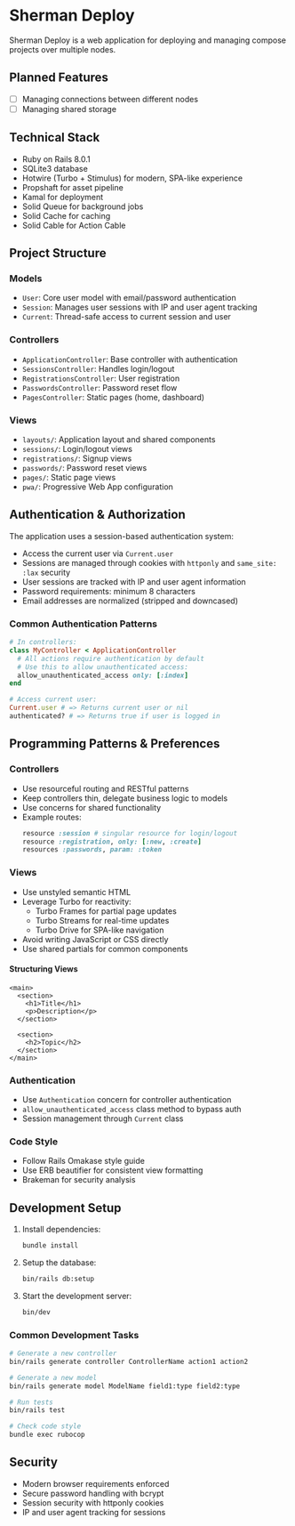 # Sherman Deploy

Sherman Deploy is a web application for deploying and managing compose projects over multiple nodes.

## Planned Features

-   [ ] Managing connections between different nodes
-   [ ] Managing shared storage

## Technical Stack

-   Ruby on Rails 8.0.1
-   SQLite3 database
-   Hotwire (Turbo + Stimulus) for modern, SPA-like experience
-   Propshaft for asset pipeline
-   Kamal for deployment
-   Solid Queue for background jobs
-   Solid Cache for caching
-   Solid Cable for Action Cable

## Project Structure

### Models

-   `User`: Core user model with email/password authentication
-   `Session`: Manages user sessions with IP and user agent tracking
-   `Current`: Thread-safe access to current session and user

### Controllers

-   `ApplicationController`: Base controller with authentication
-   `SessionsController`: Handles login/logout
-   `RegistrationsController`: User registration
-   `PasswordsController`: Password reset flow
-   `PagesController`: Static pages (home, dashboard)

### Views

-   `layouts/`: Application layout and shared components
-   `sessions/`: Login/logout views
-   `registrations/`: Signup views
-   `passwords/`: Password reset views
-   `pages/`: Static page views
-   `pwa/`: Progressive Web App configuration

## Authentication & Authorization

The application uses a session-based authentication system:

-   Access the current user via `Current.user`
-   Sessions are managed through cookies with `httponly` and `same_site: :lax` security
-   User sessions are tracked with IP and user agent information
-   Password requirements: minimum 8 characters
-   Email addresses are normalized (stripped and downcased)

### Common Authentication Patterns

```ruby
# In controllers:
class MyController < ApplicationController
  # All actions require authentication by default
  # Use this to allow unauthenticated access:
  allow_unauthenticated_access only: [:index]
end

# Access current user:
Current.user # => Returns current user or nil
authenticated? # => Returns true if user is logged in
```

## Programming Patterns & Preferences

### Controllers

-   Use resourceful routing and RESTful patterns
-   Keep controllers thin, delegate business logic to models
-   Use concerns for shared functionality
-   Example routes:
    ```ruby
    resource :session # singular resource for login/logout
    resource :registration, only: [:new, :create]
    resources :passwords, param: :token
    ```

### Views

-   Use unstyled semantic HTML
-   Leverage Turbo for reactivity:
    -   Turbo Frames for partial page updates
    -   Turbo Streams for real-time updates
    -   Turbo Drive for SPA-like navigation
-   Avoid writing JavaScript or CSS directly
-   Use shared partials for common components

#### Structuring Views

```erb
<main>
  <section>
    <h1>Title</h1>
    <p>Description</p>
  </section>

  <section>
    <h2>Topic</h2>
  </section>
</main>
```

### Authentication

-   Use `Authentication` concern for controller authentication
-   `allow_unauthenticated_access` class method to bypass auth
-   Session management through `Current` class

### Code Style

-   Follow Rails Omakase style guide
-   Use ERB beautifier for consistent view formatting
-   Brakeman for security analysis

## Development Setup

1. Install dependencies:

    ```bash
    bundle install
    ```

2. Setup the database:

    ```bash
    bin/rails db:setup
    ```

3. Start the development server:
    ```bash
    bin/dev
    ```

### Common Development Tasks

```bash
# Generate a new controller
bin/rails generate controller ControllerName action1 action2

# Generate a new model
bin/rails generate model ModelName field1:type field2:type

# Run tests
bin/rails test

# Check code style
bundle exec rubocop
```

## Security

-   Modern browser requirements enforced
-   Secure password handling with bcrypt
-   Session security with httponly cookies
-   IP and user agent tracking for sessions
